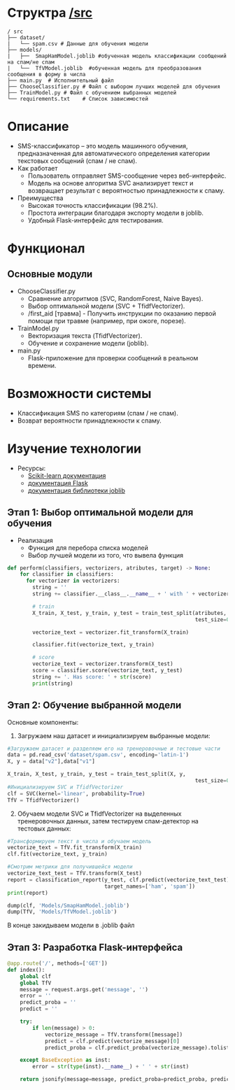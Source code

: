 # Структра [/src](https://github.com/alexanderkreidich/project-practice/tree/master/src)
```markdawn
/ src
├── dataset/
|   └── spam.csv # Данные для обучения модели
├── models/
|   ├──  SmapHamModel.joblib #обученная модель классификации сообщений на спам/не спам
|   └──  TfVModel.joblib  #обученная модель для преобразования сообщения в форму в числа
├── main.py  # Исполнительный файл
├── ChooseClassifier.py # Файл с выбором лучших моделей для обучения
├── TrainModel.py # Файл с обучением выбранных моделей
└── requirements.txt    # Список зависимостей
```

# Описание
- SMS-классификатор – это модель машинного обучения, предназначенная для автоматического определения категории текстовых сообщений (спам / не спам).
- Как работает
  - Пользователь отправляет SMS-сообщение через веб-интерфейс.
  - Модель на основе алгоритма SVC анализирует текст и возвращает результат с вероятностью принадлежности к спаму.
- Преимущества
  - Высокая точность классификации (98.2%).
  - Простота интеграции благодаря экспорту модели в joblib.
  - Удобный Flask-интерфейс для тестирования.

# Функционал
## Основные модули
- ChooseClassifier.py
    - Сравнение алгоритмов (SVC, RandomForest, Naive Bayes).
    - Выбор оптимальной модели (SVC + TfidfVectorizer).
    - /first_aid [травма] - Получить инструкции по оказанию первой помощи при травме (например, при ожоге, порезе).
- TrainModel.py
  - Векторизация текста (TfidfVectorizer).
  - Обучение и сохранение модели (joblib).
- main.py
  - Flask-приложение для проверки сообщений в реальном времени.

# Возможности системы
- Классификация SMS по категориям (спам / не спам).
- Возврат вероятности принадлежности к спаму.

# Изучение технологии
- Ресурсы:
  - [Scikit-learn документация](https://scikit-learn.org/stable/user_guide.html)
  - [документация Flask](https://flask.palletsprojects.com/en/stable/)
  - [документация библиотеки joblib](https://joblib.readthedocs.io/en/stable/)
## Этап 1: Выбор оптимальной модели для обучения
- Реализация
  - Функция для перебора списка моделей
  - Выбор лучшей модели из того, что вывела функция
```python
def perform(classifiers, vectorizers, atributes, target) -> None:
    for classifier in classifiers:
      for vectorizer in vectorizers:
        string = ''
        string += classifier.__class__.__name__ + ' with ' + vectorizer.__class__.__name__

        # train
        X_train, X_test, y_train, y_test = train_test_split(atributes, target,
                                                            test_size=0.2, random_state=42)

        vectorize_text = vectorizer.fit_transform(X_train)

        classifier.fit(vectorize_text, y_train)

        # score
        vectorize_text = vectorizer.transform(X_test)
        score = classifier.score(vectorize_text, y_test)
        string += '. Has score: ' + str(score)
        print(string)
```
## Этап 2: Обучение выбранной модели
Основные компоненты:
1) Загружаем наш датасет и инициализируем выбранные модели:
```python
#Загружаем датасет и разделяем его на тренеровочные и тестовые части
data = pd.read_csv('dataset/spam.csv', encoding='latin-1')
X, y = data["v2"],data["v1"]

X_train, X_test, y_train, y_test = train_test_split(X, y,
                                                            test_size=0.2, random_state=42)
#Инициализируем SVC и TfidfVectorizer
clf = SVC(kernel='linear', probability=True)
TfV = TfidfVectorizer()
```
2) Обучаем модели SVC и TfidfVectorizer на выделенных тренеровочных данных, затем тестируем спам-детектор на тестовых данных:
```python
#Трансформируем текст в числа и обучаем модель
vectorize_text = TfV.fit_transform(X_train)
clf.fit(vectorize_text, y_train)

#Смотрим метрики для получившейся модели
vectorize_text_test = TfV.transform(X_test)
report = classification_report(y_test, clf.predict(vectorize_text_test),
                               target_names=['ham', 'spam'])
print(report)

dump(clf, 'Models/SmapHamModel.joblib')
dump(TfV, 'Models/TfVModel.joblib')
```
В конце закидываем модели в .joblib файл
## Этап 3: Разработка Flask-интерфейса
```python
@app.route('/', methods=['GET'])
def index():
    global clf
    global TfV
    message = request.args.get('message', '')
    error = ''
    predict_proba = ''
    predict = ''

    try:
        if len(message) > 0:
            vectorize_message = TfV.transform([message])
            predict = clf.predict(vectorize_message)[0]
            predict_proba = clf.predict_proba(vectorize_message).tolist()

    except BaseException as inst:
        error = str(type(inst).__name__) + ' ' + str(inst)

    return jsonify(message=message, predict_proba=predict_proba, predict=predict, error=error)
```
